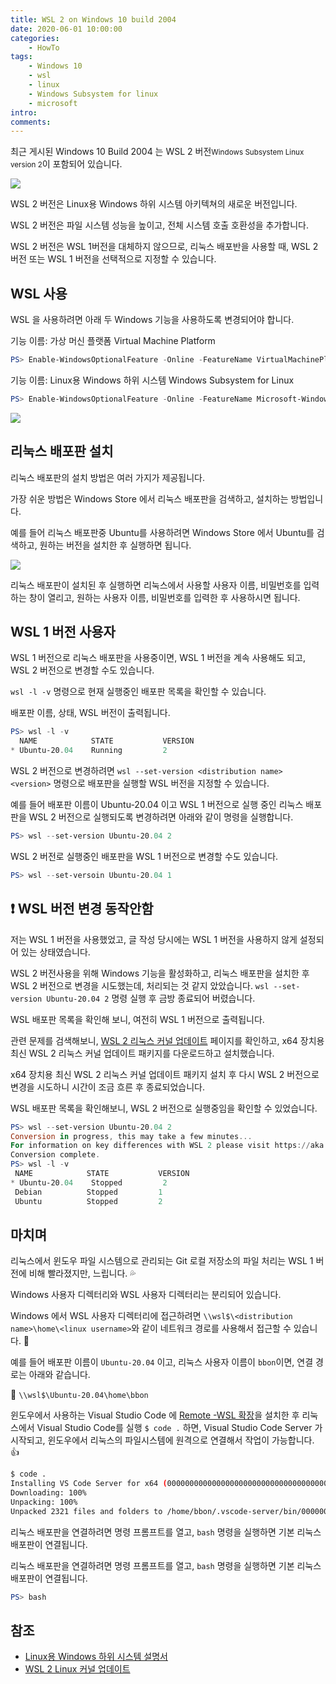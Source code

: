 ```yaml
---
title: WSL 2 on Windows 10 build 2004
date: 2020-06-01 10:00:00
categories:
    - HowTo
tags:
    - Windows 10
    - wsl
    - linux
    - Windows Subsystem for linux
    - microsoft
intro:
comments:
---
```


최근 게시된 Windows 10 Build 2004 는 WSL 2 버전<small>Windows Subsystem Linux version 2</small>이 포함되어 있습니다.


![](./2020-06-01-wsl-2-windows-10-build-2004-003.png)

WSL 2 버전은 Linux용 Windows 하위 시스템 아키텍쳐의 새로운 버전입니다.

WSL 2 버전은 파일 시스템 성능을 높이고, 전체 시스템 호출 호환성을 추가합니다.

WSL 2 버전은 WSL 1버전을 대체하지 않으므로, 리눅스 배포반을 사용할 때, WSL 2 버전 또는 WSL 1 버전을 선택적으로 지정할 수 있습니다.

## WSL 사용

WSL 을 사용하려면 아래 두 Windows 기능을 사용하도록 변경되어야 합니다.

기능 이름: 가상 머신 플랫폼 Virtual Machine Platform

```powershell
PS> Enable-WindowsOptionalFeature -Online -FeatureName VirtualMachinePlatform
```

기능 이름: Linux용 Windows 하위 시스템 Windows Subsystem for Linux

```powershell
PS> Enable-WindowsOptionalFeature -Online -FeatureName Microsoft-Windows-Subsystem-Linux
```


![](./2020-06-01-wsl-2-windows-10-build-2004-001.png)

## 리눅스 배포판 설치

리눅스 배포판의 설치 방법은 여러 가지가 제공됩니다.

가장 쉬운 방법은 Windows Store 에서 리눅스 배포판을 검색하고, 설치하는 방법입니다.

예를 들어 리눅스 배포판중 Ubuntu를 사용하려면 Windows Store 에서 Ubuntu를 검색하고, 원하는 버전을 설치한 후 실행하면 됩니다.

![](./2020-06-01-wsl-2-windows-10-build-2004-002.png)

리눅스 배포판이 설치된 후 실행하면 리눅스에서 사용할 사용자 이름, 비밀번호를 입력하는 창이 열리고, 원하는 사용자 이름, 비밀번호를 입력한 후 사용하시면 됩니다.

## WSL 1 버전 사용자

WSL 1 버전으로 리눅스 배포판을 사용중이면, WSL 1 버전을 계속 사용해도 되고, WSL 2 버전으로 변경할 수도 있습니다.

`wsl -l -v` 명령으로 현재 실행중인 배포판 목록을 확인할 수 있습니다.

배포판 이름, 상태, WSL 버전이 출력됩니다.

```powershell
PS> wsl -l -v
  NAME            STATE           VERSION
* Ubuntu-20.04    Running         2
```

WSL 2 버전으로 변경하려면 `wsl --set-version <distribution name> <version>` 명령으로 배포판을 실행할 WSL 버전을 지정할 수 있습니다.

예를 들어 배포판 이름이 Ubuntu-20.04 이고 WSL 1 버전으로 실행 중인 리눅스 배포판을 WSL 2 버전으로 실행되도록 변경하려면 아래와 같이 명령을 실행합니다.

```powershell
PS> wsl --set-version Ubuntu-20.04 2
```

WSL 2 버전로 실행중인 배포판을 WSL 1 버전으로 변경할 수도 있습니다.

```powershell
PS> wsl --set-versoin Ubuntu-20.04 1
```

## ❗ WSL 버전 변경 동작안함

저는 WSL 1 버전을 사용했었고, 글 작성 당시에는 WSL 1 버전을 사용하지 않게 설정되어 있는 상태였습니다.

WSL 2 버전사용을 위해 Windows 기능을 활성화하고, 리눅스 배포판을 설치한 후 WSL 2 버전으로 변경을 시도했는데, 처리되는 것 같지 았았습니다.
`wsl --set-version Ubuntu-20.04 2` 명령 실행 후 금방 종료되어 버렸습니다.

WSL 배포판 목록을 확인해 보니, 여전히 WSL 1 버전으로 출력됩니다.

관련 문제를 검색해보니, [WSL 2 리눅스 커널 업데이트](https://docs.microsoft.com/ko-kr/windows/wsl/wsl2-kernel) 페이지를 확인하고, x64 장치용 최신 WSL 2 리눅스 커널 업데이트 패키지를 다운로드하고 설치했습니다.

x64 장치용 최신 WSL 2 리눅스 커널 업데이트 패키지 설치 후 다시 WSL 2 버전으로 변경을 시도하니 시간이 조금 흐른 후 종료되었습니다.

WSL 배포판 목록을 확인해보니, WSL 2 버전으로 실행중임을 확인할 수 있었습니다.

```powershell
PS> wsl --set-version Ubuntu-20.04 2
Conversion in progress, this may take a few minutes...
For information on key differences with WSL 2 please visit https://aka.ms/wsl2
Conversion complete.
PS> wsl -l -v
 NAME            STATE           VERSION
* Ubuntu-20.04    Stopped         2
 Debian          Stopped         1
 Ubuntu          Stopped         2
```

## 마치며

리눅스에서 윈도우 파일 시스템으로 관리되는 Git 로컬 저장소의 파일 처리는 WSL 1 버전에 비해 빨라졌지만, 느립니다. 💦

Windows 사용자 디렉터리와 WSL 사용자 디렉터리는 분리되어 있습니다.

Windows 에서 WSL 사용자 디렉터리에 접근하려면 `\\wsl$\<distribution name>\home\<linux username>`와 같이 네트워크 경로를 사용해서 접근할 수 있습니다. 👏

예를 들어 배포판 이름이 `Ubuntu-20.04` 이고, 리눅스 사용자 이름이 `bbon`이면, 연결 경로는 아래와 같습니다.

🙌 `\\wsl$\Ubuntu-20.04\home\bbon`

윈도우에서 사용하는 Visual Studio Code 에 [Remote -WSL 확장](https://code.visualstudio.com/blogs/2019/09/03/wsl2)을 설치한 후 리눅스에서 Visual Studio Code를 실행 `$ code .` 하면, Visual Studio Code Server 가 시작되고, 윈도우에서 리눅스의 파일시스템에 원격으로 연결해서 작업이 가능합니다. 👍

```bash
$ code .
Installing VS Code Server for x64 (0000000000000000000000000000000000000000)
Downloading: 100%
Unpacking: 100%
Unpacked 2321 files and folders to /home/bbon/.vscode-server/bin/0000000000000000000000000000000000000000.
```

리눅스 배포판을 연결하려면 명령 프롬프트를 열고, `bash` 명령을 실행하면 기본 리눅스 배포판이 연결됩니다.

리눅스 배포판을 연결하려면 명령 프롬프트를 열고, `bash` 명령을 실행하면 기본 리눅스 배포판이 연결됩니다.

```powershell
PS> bash
```

## 참조

-   [Linux용 Windows 하위 시스템 설명서](https://docs.microsoft.com/ko-kr/windows/wsl/)
-   [WSL 2 Linux 커널 업데이트](https://docs.microsoft.com/ko-kr/windows/wsl/wsl2-kernel)

